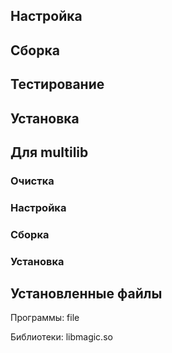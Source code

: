 <pkg :name="'file'" instsize showsbu2></pkg>

## Настройка
<package-script :package="'file'" :type="'configure'"></package-script>

## Сборка
<package-script :package="'file'" :type="'build'"></package-script>
## Тестирование
<package-script :package="'file'" :type="'test'"></package-script>

## Установка
<package-script :package="'file'" :type="'install'"></package-script>

## Для multilib

### Очистка

<package-script :package="'file'" :type="'multi_prepare'"></package-script>

### Настройка

<package-script :package="'file'" :type="'multi_configure'"></package-script>

### Сборка 
<package-script :package="'file'" :type="'multi_build'"></package-script>
### Установка

<package-script :package="'file'" :type="'multi_install'"></package-script>
## Установленные файлы

Программы: file

Библиотеки: libmagic.so

<script>
	new Vue({ el: '#main' })
</script> 
